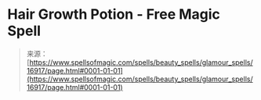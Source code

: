 <!--yml
category: 未分类
date: 2024-06-12 18:57:42
-->

# Hair Growth Potion - Free Magic Spell

> 来源：[https://www.spellsofmagic.com/spells/beauty_spells/glamour_spells/16917/page.html#0001-01-01](https://www.spellsofmagic.com/spells/beauty_spells/glamour_spells/16917/page.html#0001-01-01)